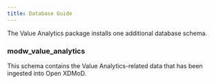 ```yaml
---
title: Database Guide
---
```


The Value Analytics package installs one additional database schema.

### modw_value_analytics

This schema contains the Value Analytics-related data that has been ingested
into Open XDMoD.
